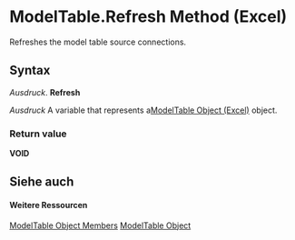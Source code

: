 
# ModelTable.Refresh Method (Excel)

Refreshes the model table source connections.


## Syntax

 _Ausdruck_. **Refresh**

 _Ausdruck_ A variable that represents a[ModelTable Object (Excel)](c853beb6-f2e7-dda0-b33a-8110a6c23de8.md) object.


### Return value

 **VOID**


## Siehe auch


#### Weitere Ressourcen


[ModelTable Object Members](http://msdn.microsoft.com/library/6fbca0ef-b855-d09c-f2ba-579d50f802fb%28Office.15%29.aspx)
[ModelTable Object](c853beb6-f2e7-dda0-b33a-8110a6c23de8.md)